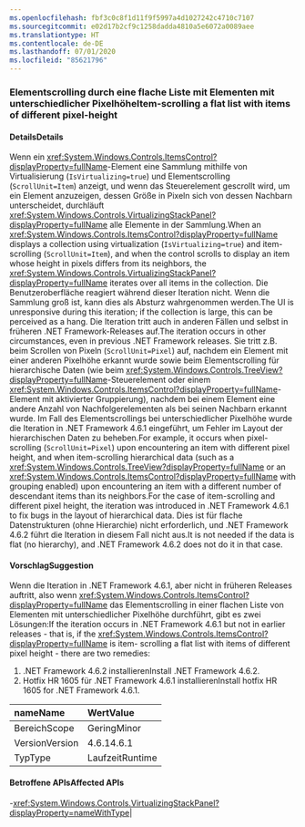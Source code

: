 ```yaml
---
ms.openlocfilehash: fbf3c0c8f1d11f9f5997a4d1027242c4710c7107
ms.sourcegitcommit: e02d17b2cf9c1258dadda4810a5e6072a0089aee
ms.translationtype: HT
ms.contentlocale: de-DE
ms.lasthandoff: 07/01/2020
ms.locfileid: "85621796"
---
```

### <a name="item-scrolling-a-flat-list-with-items-of-different-pixel-height"></a><span data-ttu-id="44010-101">Elementscrolling durch eine flache Liste mit Elementen mit unterschiedlicher Pixelhöhe</span><span class="sxs-lookup"><span data-stu-id="44010-101">Item-scrolling a flat list with items of different pixel-height</span></span>

#### <a name="details"></a><span data-ttu-id="44010-102">Details</span><span class="sxs-lookup"><span data-stu-id="44010-102">Details</span></span>

<span data-ttu-id="44010-103">Wenn ein <xref:System.Windows.Controls.ItemsControl?displayProperty=fullName>-Element eine Sammlung mithilfe von Virtualisierung (<code>IsVirtualizing=true</code>) und Elementscrolling (<code>ScrollUnit=Item</code>) anzeigt, und wenn das Steuerelement gescrollt wird, um ein Element anzuzeigen, dessen Größe in Pixeln sich von dessen Nachbarn unterscheidet, durchläuft <xref:System.Windows.Controls.VirtualizingStackPanel?displayProperty=fullName> alle Elemente in der Sammlung.</span><span class="sxs-lookup"><span data-stu-id="44010-103">When an <xref:System.Windows.Controls.ItemsControl?displayProperty=fullName> displays a collection using virtualization (<code>IsVirtualizing=true</code>) and item- scrolling (<code>ScrollUnit=Item</code>), and when the control scrolls to display an item whose height in pixels differs from its neighbors, the <xref:System.Windows.Controls.VirtualizingStackPanel?displayProperty=fullName> iterates over all items in the collection.</span></span> <span data-ttu-id="44010-104">Die Benutzeroberfläche reagiert während dieser Iteration nicht. Wenn die Sammlung groß ist, kann dies als Absturz wahrgenommen werden.</span><span class="sxs-lookup"><span data-stu-id="44010-104">The UI is unresponsive during this iteration; if the collection is large, this can be perceived as a hang.</span></span> <span data-ttu-id="44010-105">Die Iteration tritt auch in anderen Fällen und selbst in früheren .NET Framework-Releases auf.</span><span class="sxs-lookup"><span data-stu-id="44010-105">The iteration occurs in other circumstances, even in previous .NET Framework releases.</span></span> <span data-ttu-id="44010-106">Sie tritt z.B. beim Scrollen von Pixeln (<code>ScrollUnit=Pixel</code>) auf, nachdem ein Element mit einer anderen Pixelhöhe erkannt wurde sowie beim Elementscrolling für hierarchische Daten (wie beim <xref:System.Windows.Controls.TreeView?displayProperty=fullName>-Steuerelement oder einem <xref:System.Windows.Controls.ItemsControl?displayProperty=fullName>-Element mit aktivierter Gruppierung), nachdem bei einem Element eine andere Anzahl von Nachfolgerelementen als bei seinen Nachbarn erkannt wurde. Im Fall des Elementscrollings bei unterschiedlicher Pixelhöhe wurde die Iteration in .NET Framework 4.6.1 eingeführt, um Fehler im Layout der hierarchischen Daten zu beheben.</span><span class="sxs-lookup"><span data-stu-id="44010-106">For example, it occurs when pixel-scrolling (<code>ScrollUnit=Pixel</code>) upon encountering an item with different pixel height, and when item-scrolling hierarchical data (such as a <xref:System.Windows.Controls.TreeView?displayProperty=fullName> or an <xref:System.Windows.Controls.ItemsControl?displayProperty=fullName> with grouping enabled) upon encountering an item with a different number of descendant items than its neighbors.For the case of item-scrolling and different pixel height, the iteration was introduced in .NET Framework 4.6.1 to fix bugs in the layout of hierarchical data.</span></span>  <span data-ttu-id="44010-107">Dies ist für flache Datenstrukturen (ohne Hierarchie) nicht erforderlich, und .NET Framework 4.6.2 führt die Iteration in diesem Fall nicht aus.</span><span class="sxs-lookup"><span data-stu-id="44010-107">It is not needed if the data is flat (no hierarchy), and .NET Framework 4.6.2 does not do it in that case.</span></span>

#### <a name="suggestion"></a><span data-ttu-id="44010-108">Vorschlag</span><span class="sxs-lookup"><span data-stu-id="44010-108">Suggestion</span></span>

<span data-ttu-id="44010-109">Wenn die Iteration in .NET Framework 4.6.1, aber nicht in früheren Releases auftritt, also wenn <xref:System.Windows.Controls.ItemsControl?displayProperty=fullName> das Elementscrolling in einer flachen Liste von Elementen mit unterschiedlicher Pixelhöhe durchführt, gibt es zwei Lösungen:</span><span class="sxs-lookup"><span data-stu-id="44010-109">If the iteration occurs in .NET Framework 4.6.1 but not in earlier releases - that is, if the <xref:System.Windows.Controls.ItemsControl?displayProperty=fullName> is item- scrolling a flat list with items of different pixel height - there are two remedies:</span></span><ol><li><span data-ttu-id="44010-110">.NET Framework 4.6.2 installieren</span><span class="sxs-lookup"><span data-stu-id="44010-110">Install .NET Framework 4.6.2.</span></span></li><li><span data-ttu-id="44010-111">Hotfix HR 1605 für .NET Framework 4.6.1 installieren</span><span class="sxs-lookup"><span data-stu-id="44010-111">Install hotfix HR 1605 for .NET Framework 4.6.1.</span></span></li></ol>

| <span data-ttu-id="44010-112">name</span><span class="sxs-lookup"><span data-stu-id="44010-112">Name</span></span>    | <span data-ttu-id="44010-113">Wert</span><span class="sxs-lookup"><span data-stu-id="44010-113">Value</span></span>       |
|:--------|:------------|
| <span data-ttu-id="44010-114">Bereich</span><span class="sxs-lookup"><span data-stu-id="44010-114">Scope</span></span>   |<span data-ttu-id="44010-115">Gering</span><span class="sxs-lookup"><span data-stu-id="44010-115">Minor</span></span>|
|<span data-ttu-id="44010-116">Version</span><span class="sxs-lookup"><span data-stu-id="44010-116">Version</span></span>|<span data-ttu-id="44010-117">4.6.1</span><span class="sxs-lookup"><span data-stu-id="44010-117">4.6.1</span></span>|
|<span data-ttu-id="44010-118">Typ</span><span class="sxs-lookup"><span data-stu-id="44010-118">Type</span></span>|<span data-ttu-id="44010-119">Laufzeit</span><span class="sxs-lookup"><span data-stu-id="44010-119">Runtime</span></span>

#### <a name="affected-apis"></a><span data-ttu-id="44010-120">Betroffene APIs</span><span class="sxs-lookup"><span data-stu-id="44010-120">Affected APIs</span></span>

-<xref:System.Windows.Controls.VirtualizingStackPanel?displayProperty=nameWithType></li></ul>|
